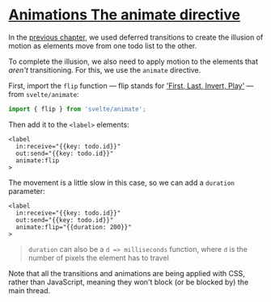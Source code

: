 # [Animations  The animate directive](https://svelte.dev/tutorial/animate)

In the [previous chapter](https://svelte.dev/tutorial/deferred-transitions), we used deferred transitions to create the illusion of motion as elements move from one todo list to the other.

To complete the illusion, we also need to apply motion to the elements that _aren't_ transitioning. For this, we use the `animate` directive.

First, import the `flip` function — flip stands for ['First, Last, Invert, Play'](https://aerotwist.com/blog/flip-your-animations/) — from `svelte/animate`:

```js
import { flip } from 'svelte/animate';
```

Then add it to the `<label>` elements:

```svelte
<label
  in:receive="{{key: todo.id}}"
  out:send="{{key: todo.id}}"
  animate:flip
>
```

The movement is a little slow in this case, so we can add a `duration` parameter:

```svelte
<label
  in:receive="{{key: todo.id}}"
  out:send="{{key: todo.id}}"
  animate:flip="{{duration: 200}}"
>
```

> `duration` can also be a `d => milliseconds` function, where `d` is the number of pixels the element has to travel

Note that all the transitions and animations are being applied with CSS, rather than JavaScript, meaning they won't block (or be blocked by) the main thread.
